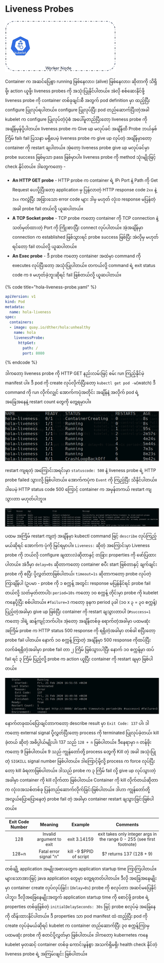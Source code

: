 # Liveness Probes

![liveness probes](../.gitbook/assets/ezgif.com-crop-1.gif)

Container က အဆင်ပြေစွာ running ဖြစ်နေလား၊ \(alive\) ဖြစ်နေလား၊ ဆိုတာကို သိရှိဖို့၊ action ယူဖို့၊ liveness probes ကို အသုံးပြုနိုင်ပါတယ်။ အဲလို စစ်ဆေးနိုင်ဖို့ liveness probe ကို container တစ်ခုချင်းစီ အတွက် pod definition မှာ ထည့်ပြီး configure ပြုလုပ်ရပါတယ်။ configure ပြုလုပ်ပြီး pod တည်ဆောက်ပြီးတဲ့အခါ kubelet က configure ပြုလုပ်တဲ့ပုံစံ အပေါ်မူတည်ပြီးတော့ liveness probe ကို အချိန်မှန်ပို့ပါတယ်။ liveness probe က Give up မလုပ်ခင် အချိန်ထိ Probe ဘယ်နှစ်ကြိမ် fail၊ fail ပြသနာ မရှိပေမဲ့ liveness probe က give up လုပ်တဲ့ အချိန်မှာတော့ container ကို restart ချပါတယ်။ အဲ့တော့ liveness probe give up မလုပ်ခင်မှာ probe success ဖြစ်မှသာ pass ဖြစ်မှာပါ။ liveness probe ကို method သုံးမျိုးဖြင့် check နိုင်တယ်။ ဒါတွေကတော့ -

* **An HTTP GET probe** - HTTP probe က container ရဲ့ IP၊ Port နဲ့ Path ကို Get Request ပေးပို့ပြီးတော့ application မှ ပြန်လာတဲ့ HTTP response code `2xx` နဲ့ `3xx` ကလွဲပြီး အခြားသော error code များ ဒါမှ မဟုတ် လုံး၀ response မပြန်တဲ့အခါ probe fail တယ်လို့ ယူဆပါတယ်။
* **A TCP Socket probe** - TCP probe ကတော့ container ကို TCP connection နဲ့ သတ်မှတ်ထားတဲ့ Port ကို ကြိုးစားပြီး connect လုပ်ပါတယ်။ အဲ့အချိန်မှာ connection က established ဖြစ်သွားရင် probe success ဖြစ်ပြီး အဲလိုမှ မဟုတ်ရင်တော့ fail တယ်လို့ ယူဆပါတယ်။
* **An Exec probe** -  ဒီ probe ကတော့ container အထဲမှာ command ကို executes လုပ်ပြီးတော့ အသုံးပြုပါတယ်။ တကယ်လို့ command ရဲ့ exit status code က `0` မဟုတ်ခဲ့ဘူးဆိုရင် fail ဖြစ်တယ်လို့ ယူဆပါတယ်။

{% code title="hola-liveness-probe.yaml" %}
```yaml
apiVersion: v1
kind: Pod
metadata:
  name: hola-liveness
spec:
  containers:
  - image: quay.io/dther/hola:unhealthy
    name: hola
    livenessProbe:
      httpGet:
        path: /
        port: 8080
```
{% endcode %}

ဒါကတော့ liveness probe ကို HTTP GET နည်းလမ်းဖြင့် စမ်း run ကြည့်နိုင်မဲ့ manifest ပါ။ ဒီ pod ကို create လုပ်လိုက်ပြီးတော့ `kubectl get pod -w`\(watch\) ဒီ command ကို run လိုက်လျှင် အောက်ကပုံအတိုင်း အချိန်နဲ့ အလိုက် pod ရဲ့ အခြေအနေနဲ့ restart count တွေကို တွေ့ရမှာပါ။

![](../.gitbook/assets/getpod.png)

restart ကျရတဲ့ အကြောင်းအရင်းမှာ `statuscode: 500` နဲ့ liveness probe ရဲ့ HTTP probe failed သွားလို့ ဖြစ်ပါတယ်။ အောက်ကပုံက `Event` ကို ကြည့်ပြီး သိနိုင်ပါတယ်။ ဒါပေမဲ့ HTTP status code 500 ကြောင့် container က အမှန်တကယ် restart ကျသွားတာ မဟုတ်ပါဘူး။

![](../.gitbook/assets/event1.png)

 ပထမ အကြိမ် restart ကျတဲ့ အချိန်မှာ kubectl command ဖြင့် `describe` လုပ်ကြည့်မယ်ဆိုရင် အောက်က ပုံကို မြင်ရမှာပါ။ `Liveness:` ဆိုတဲ့ အကြောင်းမှာ Liveness probe ကို ဘယ်လို configure ချထားလဲဆိုတာနှင့် တခြား properties ကို ဖော်ပြထားပါတယ်။ အဲဒီမှာ `delay=0s` ဆိုတာကတော့ container စပီး start ဖြစ်တာနှင့် ချက်ချင်း probe ကို စပြီး ပို့လွှတ်တာဖြစ်ပါတယ်၊ `timeout=1s` ဆိုတာကတော့ probe လုပ်တဲ့ ကြာချိန်ပါ \(ဥပမာ - probe ကို ၁ စက္ကန့် အတွင်း response မပြန်နိုင်ရင် probe fail တယ်လို့ သတ်မှတ်တာပါ\)၊ `period=10s` ကတော့ ၁၀ စက္ကန့် တိုင်းမှာ probe ကို kubelet ကနေပို့ပြီး စစ်ပါတယ်။ `#failure=3` ကတော့ ခုနက period ၃ခါ \(၁၀ x ၃ = ၃၀ စက္ကန့်\) ပြည့်တဲ့အခါမှာ give up ဖြစ်ပြီး container ကို restart ချသွားတာပါ \(`#success=1` ကတော့ ဒါရဲ့ ဆန့်ကျင့်ဘက်ပါ\)။ အဲ့တော့ အချိန်တစ်ခု ရောက်တဲ့အခါမှာ ပထမဆုံးအကြိမ် probe က HTTP status 500 response ကို ရရှိတဲ့အခါမှာ တစ်ခါ စပြီးတော့ probe fail ပါတယ်။ နောက် ၁၀ စက္ကန့် ကြာတဲ့ အချိန်မှာ 500 response ကိုထပ်ပြီး လက်ခံရရှိတဲ့အခါမှာ probe fail တာ ၂ ကြိမ် ဖြစ်သွားပါပြီ၊ နောက် ၁၀ စက္ကန့်မှာ ထပ် fail ရင် ၃ ကြိမ် ပြည့်လို့ probe က action ယူပြီး container ကို restart ချမှာ ဖြစ်ပါတယ်။

![](../.gitbook/assets/error-137.png)

နောက်တခုထပ်ပြောချင်တာကတော့ describe result မှာ `Exit Code: 137` ပါ၊ ဒါကတော့ external signal ပို့လွှတ်ပြီးတော့ process ကို terminated ပြုလုပ်ခဲ့တယ်၊ kill ခဲ့တယ် ဆိုတဲ့ အဓိပ္ပါယ်မျိုးပါ၊ 137 သည် `128 + n` ဖြစ်ပါတယ်။ ဒီနေရာမှာ `n` တန်ဖိုးကတော့ 9 ဖြစ်ပါတယ်။ 9 သည် ကျွန်တော်တို့ process တွေကို Kill တဲ့ အခါ အသုံးပြုတဲ့ `SIGKILL` signal number ဖြစ်ပါတယ်။ ဒါကြောင့်မို့လို့ process က force လုပ်ပြီးတော့ kill ခံရတာဖြစ်ပါတယ်။ ဒါသည် probe က ၃ ကြိမ် fail လို့ give up လုပ်သွားတဲ့အခါမှာ container ကို kill လိုက်တာ ဖြစ်ပါတယ်။ Container ကို kill လိုက်တယ်ဆိုတာက လုံး၀အသစ်တစ်ခု ပြန်တည်ဆောက်လိုက်ခြင်းဖြစ်ပါတယ်။ ဒါဟာ ကျွန်တော်တို့ အလွယ်ပြောပြောနေတဲ့ probe fail တဲ့ အခါမှာ container restart ချသွားခြင်းဖြစ်ပါတယ်။

| Exit Code Number | Meaning | Example | Comments |
| :---: | :---: | :---: | :---: |
| 128 | Invalid argument to exit | exit 3.14159 | exit takes only integer args in the range 0 - 255 \(see first footnote\) |
| 128+n | Fatal error signal "n" | kill -9 $PPID of script | $? returns 137 \(128 + 9\) |

တစ်ချို့ application အမျိုးအစားတွေက application startup time ကြာကြပါတယ်။ များသောအားဖြင့် java application တွေမှာ တွေ့ရတတ်ပါတယ်။ ဒီလို အခြေအနေမျိုးမှာ container create လုပ်လုပ်ခြင်း \(`delay=0s`\) probe ကို စလုပ်တာ အဆင်မပြေနိုင်ပါဘူး၊ ဒီလိုအခြေနေမျိုးအတွက် application startup time ကို စောင့်ဖို့ probe ရဲ့ properties တစ်ခုဖြစ်တဲ့ `initialDelaySeconds: 30s` ဖြင့် probe စလုပ်မဲ့ အခြေနေကို ထိန်းထားနိုင်ပါတယ်။ ဒီ properties သာ pod manifest ထဲ ထည့်ပြီး pod ကို create လုပ်ခဲ့မယ်ဆိုရင် kubelet က container တည်ဆောက်ပြီး ၃၀ စက္ကန့်ကြာမှ ပထမဆုံး probe ကို စတင်ပို့လွှတ်မှာ ဖြစ်ပါတယ်။ ဒါကတော့ kubernetes ကနေ kubelet မှတဆင့် container တစ်ခု ကောင်းမွန်စွာ အသက်ရှိမရှိ၊ health check နိုင်တဲ့ liveness probe ရဲ့ အကြမ်းဖျင်း ဖြစ်ပါတယ်။

